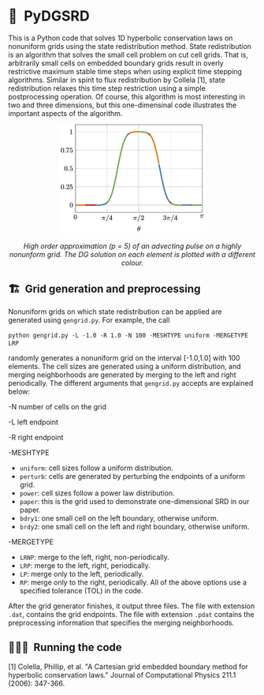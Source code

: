 # 🛫&nbsp; PyDGSRD 
This is a Python code that solves 1D hyperbolic conservation laws on nonuniform grids using the state redistribution method.  State redistribution is an algorithm that solves the small cell problem on cut cell grids.  That is, arbitrarily small cells on embedded boundary grids result in overly restrictive maximum stable time steps when using explicit time stepping algorithms. Similar in spirit to flux redistribution by Collela [1], state redistribution relaxes this time step restriction using a simple postprocessing operation.  Of course, this algorithm is most interesting in two and three dimensions, but this one-dimensinal code illustrates the important aspects of the algorithm.

<p align="center">
  <img src="https://github.com/andrewgiuliani/PyDGSRD/blob/main/srd.png" alt="SRD" width="300" >
</p>
<p align="center"> <i>High order approximation (p = 5) of an advecting pulse on a highly nonunform grid.  The DG solution on each element is plotted with a different colour.</i> <p align="center">

## 🏗&nbsp; Grid generation and preprocessing 
Nonuniform grids on which state redistribution can be applied are generated using `gengrid.py`.  For example, the call

```
python gengrid.py -L -1.0 -R 1.0 -N 100 -MESHTYPE uniform -MERGETYPE LRP
```
randomly generates a nonuniform grid on the interval [-1.0,1.0] with 100 elements.  The cell sizes are generated using a uniform distribution, and merging neighborhoods are generated by merging to the left and right periodically.  The different arguments that `gengrid.py` accepts are explained below:


-N 
number of cells on the grid

-L
left endpoint

-R
right endpoint

-MESHTYPE
* `uniform`: cell sizes follow a uniform distribution.
* `perturb`: cells are generated by perturbing the endpoints of a uniform grid.
* `power`: cell sizes follow a power law distribution.
* `paper`: this is the grid used to demonstrate one-dimensional SRD in our paper.
* `bdry1`: one small cell on the left boundary, otherwise uniform.
* `brdy2`: one small cell on the left and right boundary, otherwise uniform.

-MERGETYPE
* `LRNP`: merge to the left, right, non-periodically.
* `LRP`:  merge to the left, right, periodically.
* `LP`: merge only to the left, periodically.
* `RP`: merge only to the right, periodically.
All of the above options use a specified tolerance (TOL) in the code.

After the grid generator finishes, it output three files.  The file with extension `.dat`, contains the grid endpoints.  The file with extension `.pdat` contains the preprocessing information that specifies the merging neighborhoods.

## 🏃🏻‍♀️&nbsp; Running the code 
[1] Colella, Phillip, et al. "A Cartesian grid embedded boundary method for hyperbolic conservation laws." Journal of Computational Physics 211.1 (2006): 347-366.

